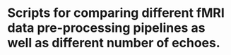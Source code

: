 # Scripts for comparing different fMRI data pre-processing pipelines as well as different number of echoes.
